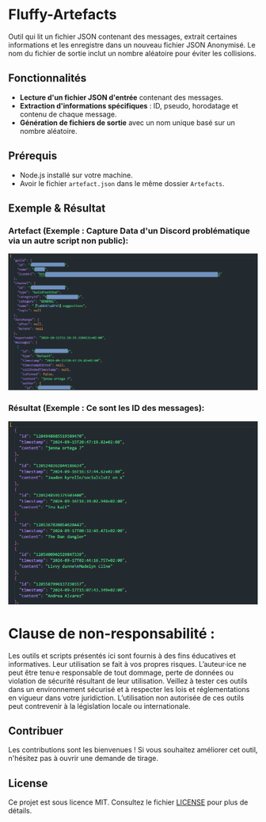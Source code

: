# Fluffy-Artefacts
 Outil qui lit un fichier JSON contenant des messages, extrait certaines informations et les enregistre dans un nouveau fichier JSON Anonymisé. Le nom du fichier de sortie inclut un nombre aléatoire pour éviter les collisions.

## Fonctionnalités

- **Lecture d'un fichier JSON d'entrée** contenant des messages.
- **Extraction d'informations spécifiques** : ID, pseudo, horodatage et contenu de chaque message.
- **Génération de fichiers de sortie** avec un nom unique basé sur un nombre aléatoire.

## Prérequis

- Node.js installé sur votre machine.
- Avoir le fichier `artefact.json` dans le même dossier `Artefacts`.


## Exemple & Résultat
### Artefact (Exemple : Capture Data d'un Discord problématique via un autre script non public):
![alt text](images/artefact.png)
### Résultat (Exemple : Ce sont les ID des messages):
![alt text](images/result.png)



# Clause de non-responsabilité :
Les outils et scripts présentés ici sont fournis à des fins éducatives et informatives. Leur utilisation se fait à vos propres risques. L’auteur·ice ne peut être tenu·e responsable de tout dommage, perte de données ou violation de sécurité résultant de leur utilisation. Veillez à tester ces outils dans un environnement sécurisé et à respecter les lois et réglementations en vigueur dans votre juridiction. L’utilisation non autorisée de ces outils peut contrevenir à la législation locale ou internationale.


## Contribuer
Les contributions sont les bienvenues ! Si vous souhaitez améliorer cet outil, n'hésitez pas à ouvrir une demande de tirage.

## License
Ce projet est sous licence MIT. Consultez le fichier [LICENSE](https://github.com/PotiteBulle/Fluffy-Artefacts/blob/main/LICENSE) pour plus de détails.
